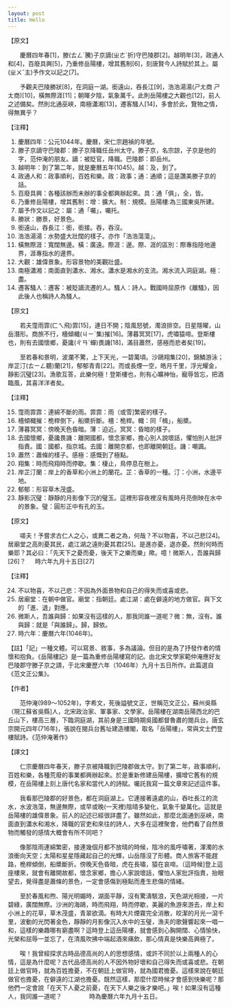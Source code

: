 ```yaml
---
layout: post
title: Hello
---
```

【原文】

　　慶曆四年春[1]，滕(ㄊㄥˊ騰)子京謫(ㄓㄜˊ折)守巴陵郡[2]。越明年[3]，政通人和[4]，百廢具興[5]，乃重修岳陽樓，增其舊制[6]，刻唐賢今人詩賦於其上。屬(ㄓㄨˇ主)予作文以記之[7]。
  
　　予觀夫巴陵勝狀[8]，在洞庭一湖。銜遠山，吞長江[9]，浩浩湯湯(ㄕㄤ商 ㄕㄤ商)[10]，橫無際涯[11]；朝暉夕陰，氣象萬千。此則岳陽樓之大觀也[12]，前人之述備矣。然則北通巫峽，南極瀟湘[13]，遷客騷人[14]，多會於此，覽物之情，得無異乎？
  
【注釋】

1. 慶曆四年：公元1044年。慶曆，宋仁宗趙禎的年號。
2. 滕子京謫守巴陵郡：滕子京降職任岳州太守。滕子京，名宗諒，子京是他的字，范仲淹的朋友。謫：被貶官，降職。巴陵郡：即岳州。
3. 越明年：到了第二年，就是慶曆五年(1045)。越：及，到了。
4. 政通人和：政事順利，百姓和樂。政：政事；通：通順；這是讚美滕子京的話。
5. 百廢具興：各種該辦而未辦的事全都興辦起來。具：通「俱」，全，皆。
6. 乃重修岳陽樓，增其舊制：增：擴大。制：規模。岳陽樓:為三國東吳所建。
7. 屬予作文以記之：屬：通「囑」，囑托。
8. 勝狀：勝景，好景色。
9. 銜遠山，吞長江：銜，銜接。吞，吞沒。
10. 浩浩湯湯：水勢盛大壯闊的樣子。亦作「浩浩蕩蕩」。
11. 橫無際涯：寬闊無邊。橫：廣遠。際涯：邊。際、涯的區別：際專指陸地邊界，涯專指水的邊界。
12. 大觀：雄偉景象。形容景物的美觀壯盛。
13. 南極瀟湘：南面直到瀟水、湘水。瀟水是湘水的支流。湘水流入洞庭湖。極：盡。　
14. 遷客騷人：遷客：被貶謫流遷的人。騷人：詩人。戰國時屈原作《離騷》，因此後人也稱詩人為騷人。

【原文】

　　若夫霪雨霏(ㄈㄟ飛)霏[15]，連日不開；陰風怒號，濁浪排空。日星隱曜，山岳潛形。商旅不行，檣傾檝(ㄐㄧˊ集)摧[16]。薄暮冥冥[17]，虎嘯猿啼。登斯樓也，則有去國懷鄉，憂讒(ㄔㄢˊ蟬)畏譏[18]，滿目蕭然，感極而悲者矣[19]。
  
　　至若春和景明，波瀾不驚，上下天光，一碧萬頃。沙鷗翔集[20]，錦鱗游泳；岸芷汀(ㄊㄧㄥ聽)蘭[21]，郁郁青青[22]。而或長煙一空，皓月千里，浮光耀金，靜影沉璧[23]。漁歌互答，此樂何極！登斯樓也，則有心曠神怡，寵辱皆忘，把酒臨風，其喜洋洋者矣。
  
【注釋】

15. 霪雨霏霏：連綿不斷的雨。霏霏：雨（或雪]繁密的樣子。
16. 檣傾檝摧：桅桿倒下，船槳折斷。檣：桅桿。檝：同「楫」，船槳。
17. 薄暮冥冥：傍晚天色昏暗。薄：迫近。冥冥：昏暗的樣子。
18. 去國懷鄉，憂讒畏譏：離開國都，懷念家鄉，擔心別人說壞話，懼怕別人批評指責。國：國都，指京城。去國：離開京都，也即離開朝廷。譏：嘲諷。
19. 蕭然：蕭條的樣子。感極：感慨到了極點。
20. 翔集：時而飛翔時而停歇。集：棲止，鳥停息在樹上。
21. 岸芷汀蘭：岸上的香草和小洲上的蘭花。芷：香草的一種。汀：小洲，水邊平地。
22. 郁郁：形容草木茂盛。
23. 靜影沉璧：靜靜的月影像下沉的璧玉。這裡形容夜裡沒有風時月亮倒映在水中的景象。璧：圓形正中有孔的玉。

【原文】

　　嗟夫！予嘗求古仁人之心，或異二者之為，何哉？不以物喜，不以己悲[24]。居廟堂之高則憂其民，處江湖之遠則憂其君[25]。是進亦憂，退亦憂。然則何時而樂耶？其必曰：「先天下之憂而憂，後天下之樂而樂」歟。噫！微斯人，吾誰與歸[26]？
　
 時六年九月十五日[27]
 
【注釋】

24. 不以物喜，不以己悲：不因為外面景物和自己的得失而或喜或悲。
25. 居廟堂：在朝中做官。廟堂：指朝廷。處江湖：處在僻遠的地方做官。與下文的「進、退」對應。
26. 微斯人，吾誰與歸：如果沒有這樣的人，那我同誰一道呢？微：無，沒有。誰與歸：就是「與誰歸」。歸，歸依。
27. 時六年：慶曆六年(1046年)。

【註】「記」一種文體。可以寫景、敘事，多為議論。但目的是為了抒發作者的情懷和抱負。《岳陽樓記》是一篇為重修岳陽樓寫的記。由北宋文學家範仲淹應好友巴陵郡守滕子京之請，于北宋慶歷六年（1046年）九月十五日所作。此篇選自《范文正公集》。

【作者】

　　范仲淹(989～1052年)，字希文，死後謚號文正，世稱范文正公，蘇州吳縣（現江蘇省吳縣]人，北宋政治家、軍事家、文學家。岳陽樓在湖南岳陽西北的巴丘山下，樓高三層，下臨洞庭湖，其前身是三國時期吳國都督魯肅的閱兵台。唐玄宗開元四年(716年)，張說在閱兵台舊址建造樓閣，取名「岳陽樓」，常與文士們登樓賦詩。《范仲淹著作》

【譯文】

　　仁宗慶曆四年春天，滕子京被降職到巴陵郡做太守。到了第二年，政事順利，百姓和樂，各種荒廢的事業都興辦起來。於是重新修建岳陽樓，擴增它舊有的規模，在岳陽樓上刻上唐代名家和當代人的詩賦。囑託我寫一篇文章來記述這件事。
  
　　我看那巴陵郡的好景色，都在洞庭湖上。它連接著遠處的山，吞吐長江的流水，水波浩蕩，無邊無際，或早或晚(一天裡)陰晴多變化，氣象千變萬化。這就是岳陽樓的雄偉景象。前人的記述已經很詳盡了。雖然如此，那麼北面通到巫峽，南面直到瀟水和湘水，降職的官吏和來往的詩人，大多在這裡聚會，他們看了自然景物而觸發的感情大概會有所不同吧？　
  
　　像那陰雨連綿繁密，接連幾個月都不放晴的時候，陰冷的風呼嘯著，渾濁的水浪衝向天空；太陽和星星隱藏起自己的光輝，山岳隱沒了形體。商人旅客不能趕路，桅桿傾倒，船槳斷折。傍晚天色昏暗，虎在長嘯，猿在哀啼。（這時候]登上這座樓來，就會有離開故都，懷念家鄉，擔心人家說壞話，懼怕人家批評指責，抬眼望去，覺得盡是蕭條的景色，一定會感傷到極點而產生悲傷的情緒。　
  
　　至於春風和煦、陽光明媚時，湖面平靜，沒有驚濤駭浪，天色湖光相接，一片碧綠，廣闊無際。沙洲的海鷗，時而飛翔，時而停歇，美麗的魚游來游去，岸上和小洲上的花草，草木茂盛，青翠欲滴。有時大片煙霧完全消散，皎潔的月光一瀉千里，波動的光閃著金色，靜靜的月影像沉入水中的玉璧，漁夫的歌聲響起來一唱一和，這樣的樂趣哪有窮盡啊？這時登上這岳陽樓，就會感到心胸開闊、心情愉快，光榮和屈辱一並忘了，在清風吹拂中端起酒來痛飲，那心情真是快樂高興極了。　
  
　　唉！我曾經探求古時品德高尚的人的思想感情，或許不同於以上兩種人的心情，這是為什麼呢？古代品德高尚的人不因外物好壞和自己得失而或喜或悲。在朝廷上做官時，就為百姓擔憂，不在朝廷上做官時，就為國君擔憂。這樣來說在朝廷做官也擔憂，在僻遠的江湖也擔憂。既然這樣，那麼什麼時候才會感到快樂呢？那他們一定會說「在天下人憂之前憂，在天下人樂之後才樂吧。」唉！如果沒有這種人，我同誰一道呢？　　
　　
  時為慶曆六年九月十五日。
  